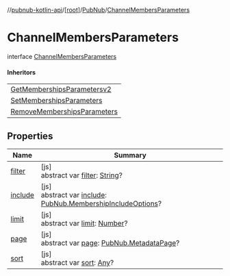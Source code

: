 //[pubnub-kotlin-api](../../../../index.md)/[[root]](../../index.md)/[PubNub](../index.md)/[ChannelMembersParameters](index.md)

# ChannelMembersParameters

interface [ChannelMembersParameters](index.md)

#### Inheritors

| |
|---|
| [GetMembershipsParametersv2](../-get-memberships-parametersv2/index.md) |
| [SetMembershipsParameters](../-set-memberships-parameters/index.md) |
| [RemoveMembershipsParameters](../-remove-memberships-parameters/index.md) |

## Properties

| Name | Summary |
|---|---|
| [filter](filter.md) | [js]<br>abstract var [filter](filter.md): [String](https://kotlinlang.org/api/core/kotlin-stdlib/kotlin/-string/index.html)? |
| [include](include.md) | [js]<br>abstract var [include](include.md): [PubNub.MembershipIncludeOptions](../-membership-include-options/index.md)? |
| [limit](limit.md) | [js]<br>abstract var [limit](limit.md): [Number](https://kotlinlang.org/api/core/kotlin-stdlib/kotlin/-number/index.html)? |
| [page](page.md) | [js]<br>abstract var [page](page.md): [PubNub.MetadataPage](../-metadata-page/index.md)? |
| [sort](sort.md) | [js]<br>abstract var [sort](sort.md): [Any](https://kotlinlang.org/api/core/kotlin-stdlib/kotlin/-any/index.html)? |
